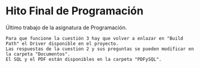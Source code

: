 # Hito Final de Programación
Último trabajo de la asignatura de Programación.
	
	Para que funcione la cuestión 3 hay que volver a enlazar en "Build Path" el Driver disponible en el proyecto.
	Las respuestas de la cuestion 2 y sus preguntas se pueden modificar en la carpeta "Documentos".
	El SQL y el PDF están disponibles en la carpeta "PDFySQL".
